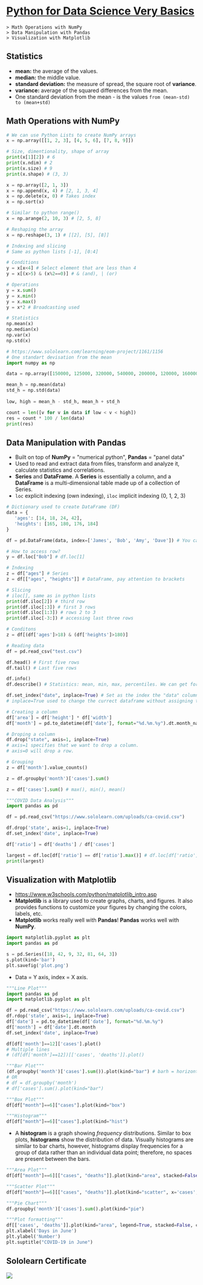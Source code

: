 # [Python for Data Science Very Basics](https://www.sololearn.com/learning/1161)

    > Math Operations with NumPy
    > Data Manipulation with Pandas
    > Visualization with Matplotlib

## Statistics
- **mean:** the average of the values.
- **median:** the middle value.
- **standard deviation:** the measure of spread, the square root of **variance**.
- **variance:** average of the squared differences from the mean.
- One standard deviation from the mean - is the values `from (mean-std) to (mean+std)`

## Math Operations with NumPy
```python 
# We can use Python Lists to create NumPy arrays
x = np.array([[1, 2, 3], [4, 5, 6], [7, 8, 9]])

# Size, dimentionality, shape of array
print(x[1][2]) # 6
print(x.ndim) # 2
print(x.size) # 9
print(x.shape) # (3, 3)

x = np.array([2, 1, 3])
x = np.append(x, 4) # [2, 1, 3, 4]
x = np.delete(x, 0) # Takes index
x = np.sort(x)

# Similar to python range()
x = np.arange(2, 10, 3) # [2, 5, 8]

# Reshaping the array
x = np.reshape(3, 1) # [[2], [5], [8]]

# Indexing and slicing 
# Same as python lists [-1], [0:4]

# Conditions
y = x[x<4] # Select element that are less than 4
y = x[(x>5) & (x%2==0)] # & (and), | (or)

# Operations
y = x.sum()
y = x.min() 
y = x.max()
y = x*2 # Broadcasting used

# Statistics
np.mean(x)
np.median(x)
np.var(x)
np.std(x)
```
```python
# https://www.sololearn.com/learning/eom-project/1161/1156
# One standart devisation from the mean
import numpy as np

data = np.array([150000, 125000, 320000, 540000, 200000, 120000, 160000, 230000, 280000, 290000, 300000, 500000, 420000, 100000, 150000, 280000])

mean_h = np.mean(data)
std_h = np.std(data)
 
low, high = mean_h - std_h, mean_h + std_h 

count = len([v for v in data if low < v < high]) 
res = count * 100 / len(data)
print(res)
```

## Data Manipulation with Pandas
- Built on top of **NumPy** = "numerical python", **Pandas** = "panel data"
- Used to read and extract data from files, transform and analyze it, calculate statistics and correlations.
- **Series** and **DataFrame**. A **Series** is essentially a column, and a **DataFrame** is a multi-dimensional table made up of a collection of Series.
- `loc` explicit indexing (own indexing), `iloc` implicit indexing (0, 1, 2, 3)
```python
# Dictionary used to create DataFrame (DF)
data = {
   'ages': [14, 18, 24, 42],
   'heights': [165, 180, 176, 184]
} 

df = pd.DataFrame(data, index=['James', 'Bob', 'Amy', 'Dave']) # You can specify `index` if you want

# How to access row?
y = df.loc["Bob"] # df.loc[1]

# Indexing
z = df["ages"] # Series
z = df[["ages", "heights"]] # DataFrame, pay attention to brackets

# Slicing
# iloc[], same as in python lists
print(df.iloc[2]) # third row
print(df.iloc[:3]) # first 3 rows
print(df.iloc[1:3]) # rows 2 to 3 
print(df.iloc[-3:]) # accessing last three rows

# Conditons
z = df[(df['ages']>18) & (df['heights']>180)]
```
```python
# Reading data 
df = pd.read_csv("test.csv")

df.head() # First five rows
df.tail() # Last five rows

df.info()
df.describe() # Statistics: mean, min, max, percentiles. We can get for a single column too df['cases'].describe()

df.set_index("date", inplace=True) # Set as the index the "data" column
# inplace=True used to change the currect dataframe without assigning to new
```
```python
# Creating a column
df['area'] = df['height'] * df['width']
df['month'] = pd.to_datetime(df['date'], format="%d.%m.%y").dt.month_name()

# Droping a column
df.drop("state", axis=1, inplace=True)
# axis=1 specifies that we want to drop a column.
# axis=0 will drop a row.
```
```python
# Grouping
z = df['month'].value_counts()

z = df.groupby('month')['cases'].sum()

z = df['cases'].sum() # max(), min(), mean()
```
```python
"""COVID Data Analysis"""
import pandas as pd

df = pd.read_csv("https://www.sololearn.com/uploads/ca-covid.csv")

df.drop('state', axis=1, inplace=True)
df.set_index('date', inplace=True)

df['ratio'] = df['deaths'] / df['cases']

largest = df.loc[df['ratio'] == df['ratio'].max()] # df.loc[df['ratio'].max()] we cannot do that
print(largest)
```

## Visualization with Matplotlib
- https://www.w3schools.com/python/matplotlib_intro.asp
- **Matplotlib** is a library used to create graphs, charts, and figures. It also provides functions to customize your figures by changing the colors, labels, etc.
- **Matplotlib** works really well with **Pandas**! **Pandas** works well with **NumPy**.
```py
import matplotlib.pyplot as plt
import pandas as pd

s = pd.Series([18, 42, 9, 32, 81, 64, 3])
s.plot(kind='bar')
plt.savefig('plot.png')
```
- Data = Y axis, index = X axis. 
```py
"""Line Plot"""
import pandas as pd
import matplotlib.pyplot as plt

df = pd.read_csv("https://www.sololearn.com/uploads/ca-covid.csv")
df.rdop('state', axis=1, inplace=True)
df['date'] = pd.to_datetime(df['date'], format="%d.%m.%y")
df['month'] = df['date'].dt.month
df.set_index('date', inplace=True)

df[df['month']==12]['cases'].plot()
# Multiple lines
# (df[df['month']==12])[['cases', 'deaths']].plot()
```
```py
"""Bar Plot"""
(df.groupby('month')['cases'].sum()).plot(kind="bar") # barh = horizontal bar
# OR
# df = df.groupby('month')
# df['cases'].sum().plot(kind="bar")
```
```py
"""Box Plot"""
df[df["month"]==6]["cases"].plot(kind="box")
```
```py
"""Histogram"""
df[df["month"]==6]["cases"].plot(kind="hist")
```
- A **histogram** is a graph showing *frequency* distributions. Similar to box plots, **histograms** show the distribution of data.
Visually histograms are similar to bar charts, however, histograms display frequencies for a group of data rather than an individual data point; therefore, no spaces are present between the bars. 
```py
"""Area Plot"""
df[df["month"]==6][["cases", "deaths"]].plot(kind="area", stacked=False)
```
```py
"""Scatter Plot"""
df[df["month"]==6][["cases", "deaths"]].plot(kind="scatter", x='cases', y='deaths')
```
```py
"""Pie Chart"""
df.groupby('month')['cases'].sum().plot(kind="pie")
```
```py
"""Plot formatting"""
df[['cases', 'deaths']].plot(kind="area", legend=True, stacked=False, color=['#1970E7', '#E73E19'])
plt.xlabel('Days in June')
plt.ylabel('Number')
plt.suptitle("COVID-19 in June")
```

## Sololearn Certificate
<img src="https://www.sololearn.com/certificates/course/en/13739122/1161/landscape/png">
